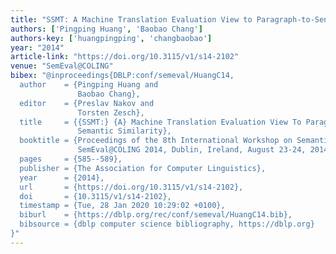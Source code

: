```yaml
---
title: "SSMT: A Machine Translation Evaluation View to Paragraph-to-Sentence Semantic Similarity"
authors: ['Pingping Huang', 'Baobao Chang']
authors-key: ['huangpingping', 'changbaobao']
year: "2014"
article-link: "https://doi.org/10.3115/v1/s14-2102"
venue: "SemEval@COLING"
bibex: "@inproceedings{DBLP:conf/semeval/HuangC14,
  author    = {Pingping Huang and
               Baobao Chang},
  editor    = {Preslav Nakov and
               Torsten Zesch},
  title     = {{SSMT:} {A} Machine Translation Evaluation View To Paragraph-to-Sentence
               Semantic Similarity},
  booktitle = {Proceedings of the 8th International Workshop on Semantic Evaluation,
               SemEval@COLING 2014, Dublin, Ireland, August 23-24, 2014},
  pages     = {585--589},
  publisher = {The Association for Computer Linguistics},
  year      = {2014},
  url       = {https://doi.org/10.3115/v1/s14-2102},
  doi       = {10.3115/v1/s14-2102},
  timestamp = {Tue, 28 Jan 2020 10:29:02 +0100},
  biburl    = {https://dblp.org/rec/conf/semeval/HuangC14.bib},
  bibsource = {dblp computer science bibliography, https://dblp.org}
}"
---
```

